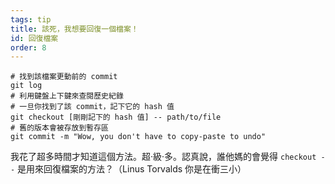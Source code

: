 ```yaml
---
tags: tip
title: 該死，我想要回復一個檔案！
id: 回復檔案
order: 8
---
```


```git
# 找到該檔案更動前的 commit
git log
# 利用鍵盤上下鍵來查閱歷史紀錄
# 一旦你找到了該 commit，記下它的 hash 值
git checkout [剛剛記下的 hash 值] -- path/to/file
# 舊的版本會被存放到暫存區
git commit -m "Wow, you don't have to copy-paste to undo"
```

我花了超多時間才知道這個方法。超·級·多。認真說，誰他媽的會覺得 `checkout --` 是用來回復檔案的方法？（Linus Torvalds 你是在衝三小）